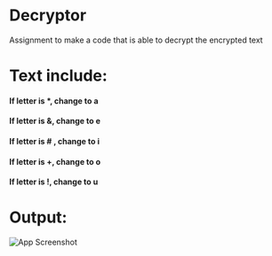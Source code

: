 # Decryptor

Assignment to make a code that is able to decrypt the encrypted text

# Text include:
 #### If letter is *, change to a
 #### If letter is &, change to e
 #### If letter is # , change to i
 #### If letter is +, change to o
 #### If letter is !, change to u

# Output:

![App Screenshot](https://imgur.com/EXgOiwD.png)

